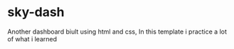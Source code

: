 # sky-dash
Another dashboard biult using html and css, In this template i practice a lot of what i learned
